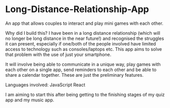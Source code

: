 # Long-Distance-Relationship-App
An app that allows couples to interact and play mini games with each other.

Why did I build this?
I have been in a long distance relationship (which will no longer be long distance in the near future!) and recognised the struggles it can present, especially if one/both of the people involved have limited access to technology such as consoles/laptops etc. This app aims to solve that problem with the use of just your smartphone. 

It will involve being able to communicate in a unique way, play games with each other on a single app, send reminders to each other and be able to share a calendar together. These are just the preliminary features.

Languages involved:
JavaScript
React

I am aiming to start this after being getting to the finishing stages of my quiz app and my music app.
